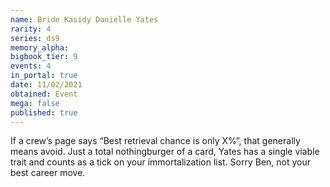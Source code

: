 ```yaml
---
name: Bride Kasidy Danielle Yates
rarity: 4
series: ds9
memory_alpha:
bigbook_tier: 9
events: 4
in_portal: true
date: 11/02/2021
obtained: Event
mega: false
published: true
---
```


If a crew’s page says “Best retrieval chance is only X%”, that generally means avoid. Just a total nothingburger of a card, Yates has a single viable trait and counts as a tick on your immortalization list. Sorry Ben, not your best career move.
